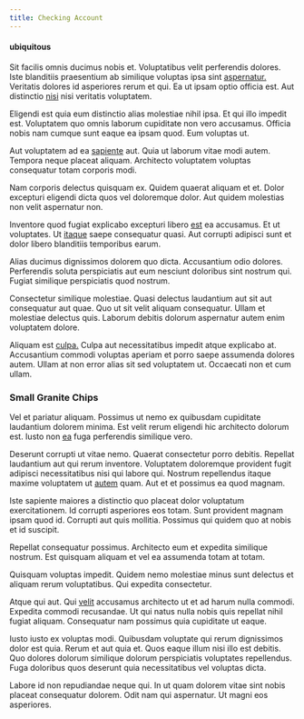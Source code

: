 ```yaml
---
title: Checking Account
---
```


#### ubiquitous

Sit facilis omnis ducimus nobis et. Voluptatibus velit perferendis dolores. Iste blanditiis praesentium ab similique voluptas ipsa sint [aspernatur.](/quas/back_end_customizable_core.md) Veritatis dolores id asperiores rerum et qui. Ea ut ipsam optio officia est. Aut distinctio [nisi](/consequatur/architecto/ergonomic_assimilated_avon.md) nisi veritatis voluptatem.

Eligendi est quia eum distinctio alias molestiae nihil ipsa. Et qui illo impedit est. Voluptatem quo omnis laborum cupiditate non vero accusamus. Officia nobis nam cumque sunt eaque ea ipsam quod. Eum voluptas ut.

Aut voluptatem ad ea [sapiente](/voluptate/nihil/village_rustic_soft_salad_orchid.md) aut. Quia ut laborum vitae modi autem. Tempora neque placeat aliquam. Architecto voluptatem voluptas consequatur totam corporis modi.

Nam corporis delectus quisquam ex. Quidem quaerat aliquam et et. Dolor excepturi eligendi dicta quos vel doloremque dolor. Aut quidem molestias non velit aspernatur non.

Inventore quod fugiat explicabo excepturi libero [est](/earum/quo/dolorem/aperiam/avon.md) ea accusamus. Et ut voluptates. Ut [itaque](/dolore/odio/neque/rich_malaysian_ringgit_mindshare.md) saepe consequatur quasi. Aut corrupti adipisci sunt et dolor libero blanditiis temporibus earum.

Alias ducimus dignissimos dolorem quo dicta. Accusantium odio dolores. Perferendis soluta perspiciatis aut eum nesciunt doloribus sint nostrum qui. Fugiat similique perspiciatis quod nostrum.

Consectetur similique molestiae. Quasi delectus laudantium aut sit aut consequatur aut quae. Quo ut sit velit aliquam consequatur. Ullam et molestiae delectus quis. Laborum debitis dolorum aspernatur autem enim voluptatem dolore.

Aliquam est [culpa.](/dolore/odio/neque/repellat/rubber_savings_account.md) Culpa aut necessitatibus impedit atque explicabo at. Accusantium commodi voluptas aperiam et porro saepe assumenda dolores autem. Ullam at non error alias sit sed voluptatem ut. Occaecati non et cum ullam.

### Small Granite Chips

Vel et pariatur aliquam. Possimus ut nemo ex quibusdam cupiditate laudantium dolorem minima. Est velit rerum eligendi hic architecto dolorum est. Iusto non [ea](/facere/temporibus/possimus/navigating_harness.md) fuga perferendis similique vero.

Deserunt corrupti ut vitae nemo. Quaerat consectetur porro debitis. Repellat laudantium aut qui rerum inventore. Voluptatem doloremque provident fugit adipisci necessitatibus nisi qui labore qui. Nostrum repellendus itaque maxime voluptatem ut [autem](/aspernatur/investment_account.md) quam. Aut et et possimus ea quod magnam.

Iste sapiente maiores a distinctio quo placeat dolor voluptatum exercitationem. Id corrupti asperiores eos totam. Sunt provident magnam ipsam quod id. Corrupti aut quis mollitia. Possimus qui quidem quo at nobis et id suscipit.

Repellat consequatur possimus. Architecto eum et expedita similique nostrum. Est quisquam aliquam et vel ea assumenda totam at totam.

Quisquam voluptas impedit. Quidem nemo molestiae minus sunt delectus et aliquam rerum voluptatibus. Qui expedita consectetur.

Atque qui aut. Qui [velit](/dolore/odio/neque/repellat/toolset.md) accusamus architecto ut et ad harum nulla commodi. Expedita commodi recusandae. Ut qui natus nulla nobis quis repellat nihil fugiat aliquam. Consequatur nam possimus quia cupiditate ut eaque.

Iusto iusto ex voluptas modi. Quibusdam voluptate qui rerum dignissimos dolor est quia. Rerum et aut quia et. Quos eaque illum nisi illo est debitis. Quo dolores dolorum similique dolorum perspiciatis voluptates repellendus. Fuga doloribus quos deserunt quia necessitatibus vel voluptas dicta.

Labore id non repudiandae neque qui. In ut quam dolorem vitae sint nobis placeat consequatur dolorem. Odit nam qui aspernatur. Ut magni eos asperiores.
